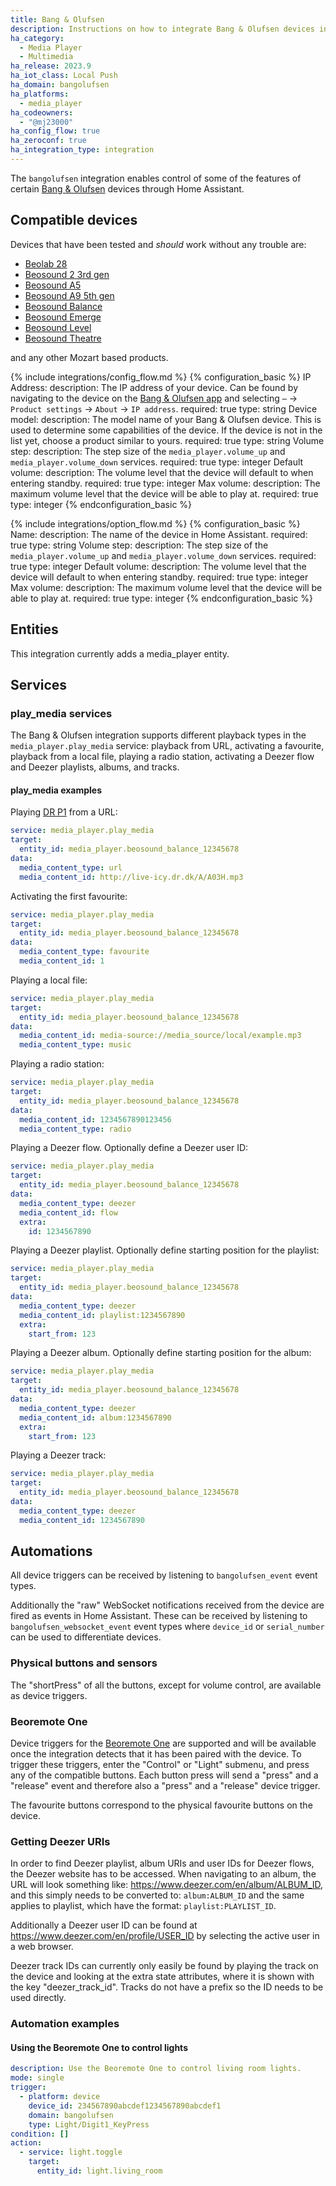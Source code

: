 ```yaml
---
title: Bang & Olufsen
description: Instructions on how to integrate Bang & Olufsen devices into Home Assistant.
ha_category:
  - Media Player
  - Multimedia
ha_release: 2023.9
ha_iot_class: Local Push
ha_domain: bangolufsen
ha_platforms:
  - media_player
ha_codeowners:
  - "@mj23000"
ha_config_flow: true
ha_zeroconf: true
ha_integration_type: integration
---
```


The `bangolufsen` integration enables control of some of the features of certain [Bang & Olufsen](https://www.bang-olufsen.com/) devices through Home Assistant.

## Compatible devices

Devices that have been tested and _should_ work without any trouble are:

- [Beolab 28](https://www.bang-olufsen.com/en/dk/speakers/beolab-28)
- [Beosound 2 3rd gen](https://www.bang-olufsen.com/en/dk/speakers/beosound-2)
- [Beosound A5](https://www.bang-olufsen.com/en/dk/speakers/beosound-a5)
- [Beosound A9 5th gen](https://www.bang-olufsen.com/en/dk/speakers/beosound-a9)
- [Beosound Balance](https://www.bang-olufsen.com/en/dk/speakers/beosound-balance)
- [Beosound Emerge](https://www.bang-olufsen.com/en/dk/speakers/beosound-emerge)
- [Beosound Level](https://www.bang-olufsen.com/en/dk/speakers/beosound-level)
- [Beosound Theatre](https://www.bang-olufsen.com/en/dk/soundbars/beosound-theatre)

and any other Mozart based products.

{% include integrations/config_flow.md %}
{% configuration_basic %}
IP Address:
  description: The IP address of your device. Can be found by navigating to the device on the [Bang & Olufsen app](https://www.bang-olufsen.com/en/dk/story/apps) and selecting `⋯` → `Product settings` → `About` → `IP address`.
  required: true
  type: string
Device model:
  description: The model name of your Bang & Olufsen device. This is used to determine some capabilities of the device. If the device is not in the list yet, choose a product similar to yours.
  required: true
  type: string
Volume step:
  description: The step size of the `media_player.volume_up` and `media_player.volume_down` services.
  required: true
  type: integer
Default volume:
  description: The volume level that the device will default to when entering standby.
  required: true
  type: integer
Max volume:
  description: The maximum volume level that the device will be able to play at.
  required: true
  type: integer
{% endconfiguration_basic %}

{% include integrations/option_flow.md %}
{% configuration_basic %}
Name:
  description: The name of the device in Home Assistant.
  required: true
  type: string
Volume step:
  description: The step size of the `media_player.volume_up` and `media_player.volume_down` services.
  required: true
  type: integer
Default volume:
  description: The volume level that the device will default to when entering standby.
  required: true
  type: integer
Max volume:
  description: The maximum volume level that the device will be able to play at.
  required: true
  type: integer
{% endconfiguration_basic %}

## Entities

This integration currently adds a media_player entity.

## Services

### play_media services

The Bang & Olufsen integration supports different playback types in the `media_player.play_media` service: playback from URL, activating a favourite, playback from a local file, playing a radio station, activating a Deezer flow and Deezer playlists, albums, and tracks.

#### play_media examples

Playing [DR P1](https://www.dr.dk/lyd/p1) from a URL:

```yaml
service: media_player.play_media
target:
  entity_id: media_player.beosound_balance_12345678
data:
  media_content_type: url
  media_content_id: http://live-icy.dr.dk/A/A03H.mp3
```

Activating the first favourite:

```yaml
service: media_player.play_media
target:
  entity_id: media_player.beosound_balance_12345678
data:
  media_content_type: favourite
  media_content_id: 1
```

Playing a local file:

```yaml
service: media_player.play_media
target:
  entity_id: media_player.beosound_balance_12345678
data:
  media_content_id: media-source://media_source/local/example.mp3
  media_content_type: music
```

Playing a radio station:

```yaml
service: media_player.play_media
target:
  entity_id: media_player.beosound_balance_12345678
data:
  media_content_id: 1234567890123456
  media_content_type: radio
```

Playing a Deezer flow. Optionally define a Deezer user ID:

```yaml
service: media_player.play_media
target:
  entity_id: media_player.beosound_balance_12345678
data:
  media_content_type: deezer
  media_content_id: flow
  extra:
    id: 1234567890
```

Playing a Deezer playlist. Optionally define starting position for the playlist:

```yaml
service: media_player.play_media
target:
  entity_id: media_player.beosound_balance_12345678
data:
  media_content_type: deezer
  media_content_id: playlist:1234567890
  extra:
    start_from: 123
```

Playing a Deezer album. Optionally define starting position for the album:

```yaml
service: media_player.play_media
target:
  entity_id: media_player.beosound_balance_12345678
data:
  media_content_type: deezer
  media_content_id: album:1234567890
  extra:
    start_from: 123
```

Playing a Deezer track:

```yaml
service: media_player.play_media
target:
  entity_id: media_player.beosound_balance_12345678
data:
  media_content_type: deezer
  media_content_id: 1234567890
```

## Automations

All device triggers can be received by listening to `bangolufsen_event` event types.

Additionally the "raw" WebSocket notifications received from the device are fired as events in Home Assistant. These can be received by listening to `bangolufsen_websocket_event` event types where `device_id` or `serial_number` can be used to differentiate devices.

### Physical buttons and sensors

The "shortPress" of all the buttons, except for volume control, are available as device triggers.

### Beoremote One

Device triggers for the [Beoremote One](https://www.bang-olufsen.com/en/dk/accessories/beoremote-one) are supported and will be available once the integration detects that it has been paired with the device. To trigger these triggers, enter the "Control" or "Light" submenu, and press any of the compatible buttons. Each button press will send a "press" and a "release" event and therefore also a "press" and a "release" device trigger.

The favourite buttons correspond to the physical favourite buttons on the device.

### Getting Deezer URIs

In order to find Deezer playlist, album URIs and user IDs for Deezer flows, the Deezer website has to be accessed. When navigating to an album, the URL will look something like: <https://www.deezer.com/en/album/ALBUM_ID>, and this simply needs to be converted to: `album:ALBUM_ID` and the same applies to playlist, which have the format: `playlist:PLAYLIST_ID`.

Additionally a Deezer user ID can be found at <https://www.deezer.com/en/profile/USER_ID> by selecting the active user in a web browser.

Deezer track IDs can currently only easily be found by playing the track on the device and looking at the extra state attributes, where it is shown with the key "deezer_track_id". Tracks do not have a prefix so the ID needs to be used directly.

### Automation examples

#### Using the Beoremote One to control lights

```yaml
description: Use the Beoremote One to control living room lights.
mode: single
trigger:
  - platform: device
    device_id: 234567890abcdef1234567890abcdef1
    domain: bangolufsen
    type: Light/Digit1_KeyPress
condition: []
action:
  - service: light.toggle
    target:
      entity_id: light.living_room
```
